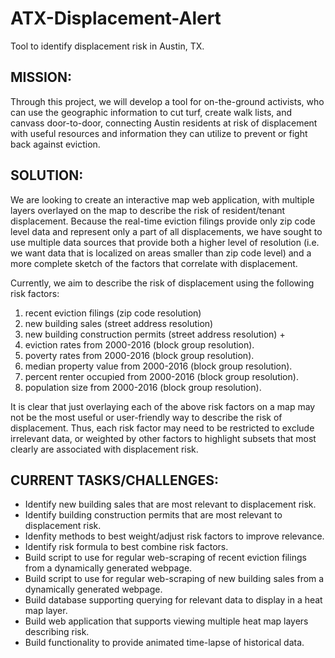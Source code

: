 # ATX-Displacement-Alert
Tool to identify displacement risk in Austin, TX.


## MISSION:
Through this project, we will develop a tool for on-the-ground activists, who can use the geographic information to cut turf, create walk lists, and canvass door-to-door, connecting  Austin residents at risk of displacement with useful resources and information they can utilize to prevent or fight back against eviction.

## SOLUTION:
We are looking to create an interactive map web application, with multiple layers overlayed on the map to describe the risk of resident/tenant displacement. Because the real-time eviction filings provide only zip code level data and represent only a part of all displacements, we have sought to use multiple data sources that provide both a higher level of resolution (i.e. we want data that is localized on areas smaller than zip code level) and a more complete sketch of the factors that correlate with displacement.

Currently, we aim to describe the risk of displacement using the following risk factors:
1. recent eviction filings (zip code resolution)
2. new building sales (street address resolution)
3. new building construction permits (street address resolution)
                        +
4. eviction rates from 2000-2016 (block group resolution).
5. poverty rates from 2000-2016 (block group resolution).
6. median property value from 2000-2016 (block group resolution).
7. percent renter occupied from 2000-2016 (block group resolution).
8. population size from 2000-2016 (block group resolution).

It is clear that just overlaying each of the above risk factors on a map may not be the most useful or user-friendly way to describe the risk of displacement. Thus, each risk factor may need to be restricted to exclude irrelevant data, or weighted by other factors to highlight subsets that most clearly are associated with displacement risk.

## CURRENT TASKS/CHALLENGES:
* Identify new building sales that are most relevant to displacement risk.
* Identify building construction permits that are most relevant to displacement risk.
* Idenfity methods to best weight/adjust risk factors to improve relevance.
* Identify risk formula to best combine risk factors.
* Build script to use for regular web-scraping of recent eviction filings from a dynamically generated webpage.
* Build script to use for regular web-scraping of new building sales from a dynamically generated webpage.
* Build database supporting querying for relevant data to display in a heat map layer.
* Build web application that supports viewing multiple heat map layers describing risk. 
* Build functionality to provide animated time-lapse of historical data.
